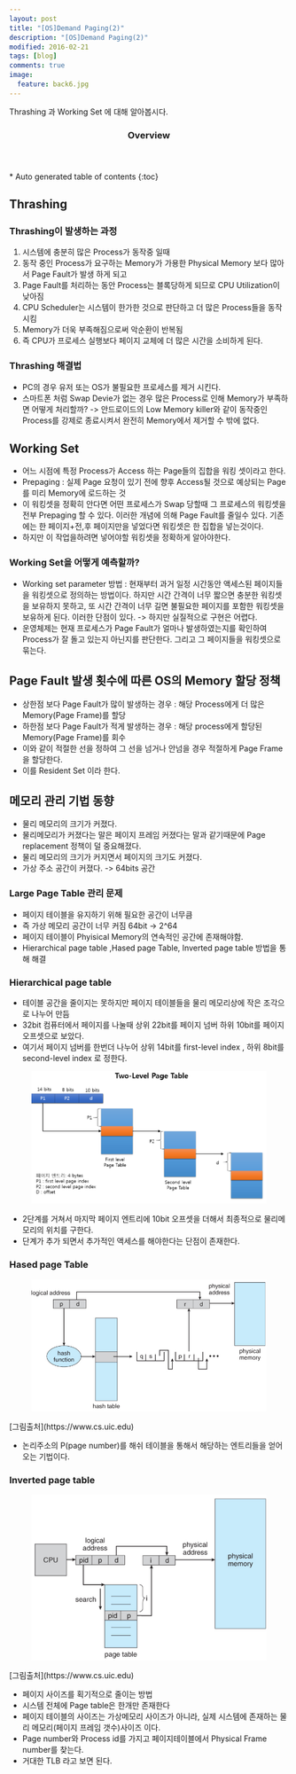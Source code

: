 ```yaml
---
layout: post
title: "[OS]Demand Paging(2)"
description: "[OS]Demand Paging(2)" 
modified: 2016-02-21
tags: [blog]
comments: true
image:
  feature: back6.jpg
---
```

Thrashing 과 Working Set 에 대해 알아봅시다.

<section id="table-of-contents" class="toc">
  <header>
    <h3>Overview</h3>
  </header>
<div id="drawer" markdown="1">
*  Auto generated table of contents
{:toc}
</div>
</section><!-- /#table-of-contents -->

## Thrashing

### Thrashing이 발생하는 과정

1. 시스템에 충분히 많은 Process가 동작중 일때
2. 동작 중인 Process가 요구하는 Memory가 가용한 Physical Memory 보다 많아서 Page Fault가 발생 하게 되고
3. Page Fault를 처리하는 동안 Process는 블록당하게 되므로 CPU Utilization이 낮아짐
4. CPU Scheduler는 시스템이 한가한 것으로 판단하고 더 많은 Process들을 동작시킴
5. Memory가 더욱 부족해짐으로써 악순환이 반복됨
6. 즉 CPU가 프로세스 실행보다 페이지 교체에 더 많은 시간을 소비하게 된다.


### Thrashing 해결법

- PC의 경우 유저 또는 OS가 불필요한 프로세스를 제거 시킨다.
- 스마트폰 처럼 Swap Devie가 없는 경우 많은 Process로 인해 Memory가 부족하면 어떻게 처리할까? -> 안드로이드의 Low Memory killer와 같이 동작중인 Process를 강제로 종료시켜서 완전히 Memory에서 제거할 수 밖에 없다.

## Working Set

- 어느 시점에 특정 Process가 Access 하는 Page들의 집합을 워킹 셋이라고 한다.
- Prepaging : 실제 Page 요청이 있기 전에 향후 Access될 것으로 예상되는 Page를 미리 Memory에 로드하는 것
- 이 워킹셋을 정확히 안다면 어떤 프로세스가 Swap 당할때 그 프로세스의 워킹셋을 전부 Prepaging 할 수 있다. 이러한 개념에 의해 Page Fault를 줄일수 있다. 기존에는 한 페이지+전,후 페이지만을 넣었다면 워킹셋은 한 집합을 넣는것이다.
- 하지만 이 작업을하려면 넣어야할 워킹셋을 정확하게 알아야한다.

### Working Set을 어떻게 예측할까?

- Working set parameter 방법 : 현재부터 과거 일정 시간동안 액세스된 페이지들을 워킹셋으로 정의하는 방법이다. 하지만 시간 간격이 너무 짧으면 충분한 워킹셋을 보유하지 못하고, 또 시간 간격이 너무 길면 불필요한 페이지를 포함한 워킹셋을 보유하게 된다. 이러한 단점이 있다. -> 하지만 실질적으로 구현은 어렵다.
- 운영체제는 현재 프로세스가 Page Fault가 얼마나 발생하였는지를 확인하여 Process가 잘 돌고 있는지 아닌지를 판단한다. 그리고 그 페이지들을 워킹셋으로 묶는다.

## Page Fault 발생 횟수에 따른 OS의 Memory 할당 정책

- 상한점 보다 Page Fault가 많이 발생하는 경우 : 해당 Process에게 더 많은 Memory(Page Frame)를 할당
- 하한점 보다 Page Fault가 적게 발생하는 경우 : 해당 process에게 할당된 Memory(Page Frame)를 회수
- 이와 같이 적절한 선을 정하여 그 선을 넘거나 안넘을 경우 적절하게 Page Frame 을 할당한다.
- 이를 Resident Set 이라 한다.

## 메모리 관리 기법 동향

- 물리 메모리의 크기가 커졌다. 
- 물리메모리가 커졌다는 말은 페이지 프레임 커졌다는 말과 같기때문에 Page replacement 정책이 덜 중요해졌다.
- 물리 메모리의 크기가 커지면서 페이지의 크기도 커졌다.
- 가상 주소 공간이 커졌다. -> 64bits 공간


### Large Page Table 관리 문제

- 페이지 테이블을 유지하기 위해 필요한 공간이 너무큼
- 즉 가상 메모리 공간이 너무 커짐 64bit -> 2^64
- 페이지 테이블이 Phyisical Memory의 연속적인 공간에 존재해야함.
- Hierarchical page table ,Hased page Table, Inverted page table 방법을 통해 해결


### Hierarchical page table 

- 테이블 공간을 줄이지는 못하지만 페이지 테이블들을 물리 메모리상에 작은 조각으로 나누어 만듬
- 32bit 컴퓨터에서 페이지를 나눌때 상위 22bit를 페이지 넘버 하위 10bit를 페이지 오프셋으로 보았다.
- 여기서 페이지 넘버를 한번더 나누어 상위 14bit를 first-level index , 하위 8bit를 second-level index 로 정한다.

<figure>
	<img src="/images/twolevel.PNG" alt="">
</figure>

- 2단계를 거쳐서 마지막 페이지 엔트리에 10bit 오프셋을 더해서 최종적으로 물리메모리의 위치를 구한다.
- 단계가 추가 되면서 추가적인 액세스를 해야한다는 단점이 존재한다.

### Hased page Table 

<figure>
	<img src="/images/hashtable.PNG" alt="">
</figure>
[그림출처](https://www.cs.uic.edu)

- 논리주소의 P(page number)를 해쉬 테이블을 통해서 해당하는 엔트리들을 얻어오는 기법이다.


### Inverted page table 

<figure>
	<img src="/images/inverted.PNG" alt="">
</figure>
[그림출처](https://www.cs.uic.edu)

- 페이지 사이즈를 획기적으로 줄이는 방법
- 시스템 전체에 Page table은 한개만 존재한다
- 페이지 테이블의 사이즈는 가상메모리 사이즈가 아니라, 실제 시스템에 존재하는 물리 메모리(페이지 프레임 갯수)사이즈 이다. 
- Page number와 Process id를 가지고 페이지테이블에서 Physical Frame number를 찾는다.
- 거대한 TLB 라고 보면 된다.